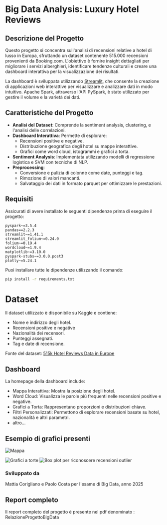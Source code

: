# Big Data Analysis: Luxury Hotel Reviews

## Descrizione del Progetto
Questo progetto si concentra sull'analisi di recensioni relative a hotel di lusso in Europa, sfruttando un dataset contenente 515.000 recensioni provenienti da Booking.com. L'obiettivo è fornire insight dettagliati per migliorare i servizi alberghieri, identificare tendenze culturali e creare una dashboard interattiva per la visualizzazione dei risultati.

La dashboard è sviluppata utilizzando [Streamlit](https://streamlit.io/), che consente la creazione di applicazioni web interattive per visualizzare e analizzare dati in modo intuitivo. Apache Spark, attraverso l'API PySpark, è stato utilizzato per gestire il volume e la varietà dei dati.

## Caratteristiche del Progetto
- **Analisi del Dataset**: Comprende la sentiment analysis, clustering, e l'analisi delle correlazioni.
- **Dashboard Interattiva**: Permette di esplorare:
  - Recensioni positive e negative.
  - Distribuzione geografica degli hotel su mappe interattive.
  - Grafici come word cloud, istogrammi e grafici a torta.
- **Sentiment Analysis**: Implementata utilizzando modelli di regressione logistica e SVM con tecniche di NLP.
- **Preprocessing**:
  - Conversione e pulizia di colonne come date, punteggi e tag.
  - Rimozione di valori mancanti.
  - Salvataggio dei dati in formato parquet per ottimizzare le prestazioni.

## Requisiti
Assicurati di avere installato le seguenti dipendenze prima di eseguire il progetto:
```plaintext
pyspark~=3.5.4
pandas==2.2.3
streamlit~=1.41.1
streamlit_folium~=0.24.0
folium~=0.19.4
wordcloud~=1.9.4
matplotlib~=3.10.0
pyspark-stubs~=3.0.0.post3
plotly~=5.24.1
```
Puoi installare tutte le dipendenze utilizzando il comando:
```bash
pip install -r requirements.txt
```
# Dataset
Il dataset utilizzato è disponibile su Kaggle e contiene:
- Nome e indirizzo degli hotel.
- Recensioni positive e negative
- Nazionalità dei recensori.
- Punteggi assegnati.
- Tag e date di recensione.

Fonte del dataset: [515k Hotel Reviews Data in Europe](kaggle.com/datasets/jiashenliu/515k-hotel-reviews-data-in-europe)

## Dashboard
La homepage della dashboard include:
- Mappa Interattiva: Mostra la posizione degli hotel.
- Word Cloud: Visualizza le parole più frequenti nelle recensioni positive e negative.
- Grafici a Torta: Rappresentano proporzioni e distribuzioni chiave.
- Filtri Personalizzati: Permettono di esplorare recensioni basate su hotel, nazionalità e altri parametri.
- altro...
## Esempio di grafici presenti
![Mappa](https://github.com/user-attachments/assets/404a7779-faa4-412b-abee-47d682533fc7)

![Grafici a torte](https://github.com/user-attachments/assets/1d397c6e-5393-4dc1-a629-96f2e77df05e)
![Box plot per riconoscere recensioni outlier](https://github.com/user-attachments/assets/ccb38714-7c74-42e9-9c9f-63de405cd2b1)

### Sviluppato da
Mattia Corigliano e Paolo Costa per l'esame di Big Data, anno 2025

## Report completo
Il report completo del progetto è presente nel pdf denominato : RelazioneProgettoBigData



